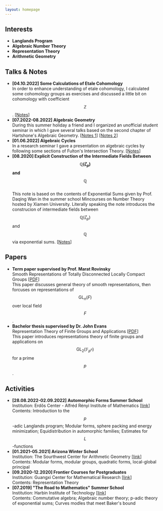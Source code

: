 ```yaml
---
layout: homepage
---
```

<script src="https://cdn.mathjax.org/mathjax/latest/MathJax.js?config=TeX-AMS-MML_HTMLorMML" type="text/javascript"></script>

## Interests

- **Langlands Program**
- **Algebraic Number Theory**
- **Representation Theory**
- **Arithmetic Geometry**


## Talks & Notes
- **[04.10.2022] Some Calculations of Etale Cohomology**
  <br>
   In order to enhance understanding of etale cohomology, I calculated some cohomology groups as exercises and discussed a little bit on cohomology with coefficient $$\mathbb{Z}$$. [<a href="PDF-Personal Web/etale.pdf">Notes</a>]
- **[07.2022-08.2022] Algebraic Geometry**
  <br>
  During this summer holiday a friend and I organized an unofficial student seminar in which I gave several talks based on the second chapter of Hartshone's Algebraic Geometry. [<a href="PDF-Personal Web/ag-seminar-1-13.pdf">Notes 1</a>] [<a href="PDF-Personal Web/ag-seminar-14-29.pdf">Notes 2</a>]
- **[01.06.2022] Algebraic Cycles**
  <br>
  In a research seminar I gave a presentation on algebraic cycles by following some sections of Fulton's Intersection Theory. [<a href="PDF-Personal Web/algebraic cycles.pdf">Notes</a>]
- **[08.2020] Explicit Construction of the Intermediate Fields Between $$\mathbb{Q}(\zeta_p)$$ and $$\mathbb{Q}$$**
  <br>
  This note is based on the contents of Exponential Sums given by Prof. Daqing Wan in the summer school Mincourses on Number Theory hosted by Xiamen University. Literally speaking the note introduces the construcion of intermediate fields between $$\mathbb{Q}(\zeta_p)$$ and $$\mathbb{Q}$$ via exponential sums. [<a href="PDF-Personal Web/work.pdf">Notes</a>]
  
  
## Papers
- **Term paper supervised by Prof. Marat Rovinsky**
  <br>
  Smooth Representations of Totally Disconnected Locally Compact Groups [<a href="combinepdf.pdf">PDF</a>]
  <br>
  This paper discusses general theory of smooth representations, then forcuses on representations of $$\mathrm{GL}_n(F)$$ over local field $$F$$.
- **Bachelor thesis supervised by Dr. John Evans**
  <br>
  Representation Theory of Finite Groups and Applications [<a href="MA3PRO_report2020-21.pdf">PDF</a>]
  <br> This paper introduces representations theory of finite groups and applications on $$\mathrm{GL_2}(\mathbb{F}_{p^n})$$ for a prime $$p$$.
  
  
## Activities
 - **[28.08.2022-02.09.2022] Automorphic Forms Summer School**
   <br>
   Institution: Erdős Center - Alfréd Rényi Institute of Mathematics [[link](https://erdoscenter.renyi.hu/)]
   <br>
   Contents: Introduction to the $$p$$-adic Langlands program; Modular forms, sphere packing and energy minimization; Equidistribution in automorphic families; Estimates for $$L$$-functions
- **[01.2021-05.2021] Arizona Winter School**
  <br>
  Institution: The Sourthwest Center for Arithmetic Geometry [[link](https://swc-math.github.io/misc/aboutSWC/index.html)]
  <br>
  Contents: Modular forms, modular groups, quadratic forms, local-global principal
- **[09.2020-12.2020] Frontier Courses for Postgraduates**
  <br>
  Institution: Guangxi Center for Mathematical Research [[link](https://gxcmr.gxu.edu.cn/english.htm)]
  <br>
  Contents: Representation Theory
- **[07.2019] "The Road to Mathematics" Summer School**
  <br>
  Institution: Harbin Institute of Technology [[link](http://en.hit.edu.cn/)]
  <br>
  Contents: Commutative algebra; Algebraic number theory; p-adic theory of exponential sums; Curves modles that meet Baker's bound
  
